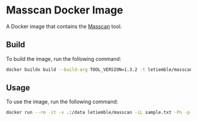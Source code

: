 # Masscan Docker Image

A Docker image that contains the [Masscan](https://github.com/robertdavidgraham/masscan) tool.

## Build

To build the image, run the following command:

```bash
docker buildx build --build-arg TOOL_VERSION=1.3.2 -t letiemble/masscan:1.3.2 -t letiemble/masscan:latest .
```

## Usage

To use the image, run the following command:

```bash
docker run --rm -it -v .:/data letiemble/masscan -iL sample.txt -Pn -p 22,23,80,443 --output-format json --output-filename output.json
```
